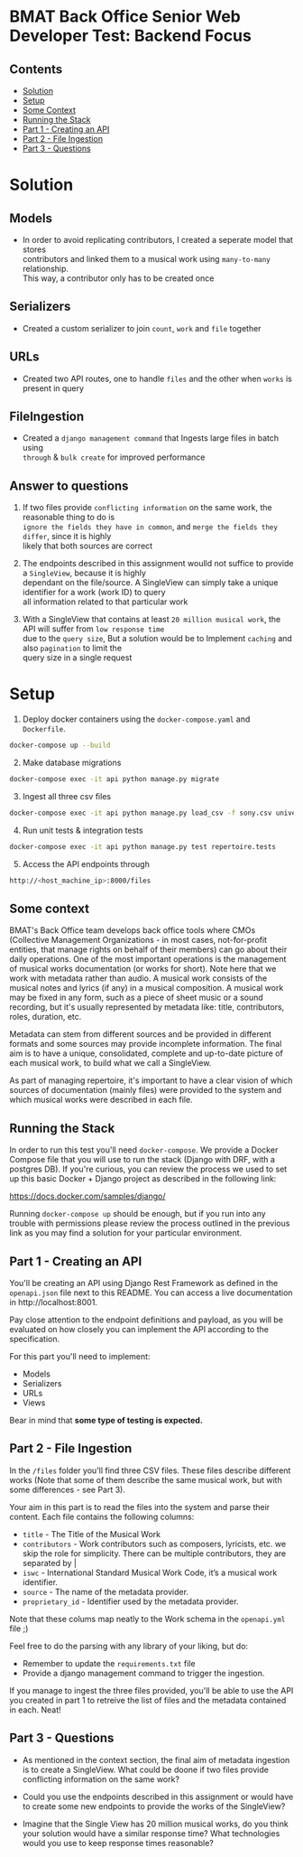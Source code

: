 BMAT Back Office Senior Web Developer Test: Backend Focus
=========================================================

## Contents

* [Solution](#solution)
* [Setup](#setup)
* [Some Context](#some-context)
* [Running the Stack](#running-the-stack)
* [Part 1 - Creating an API](#part-1---creating-an-api)
* [Part 2 - File Ingestion](#part-2---file-ingestion)
* [Part 3 - Questions](#part-3---questions)


# Solution

## Models
- In order to avoid replicating contributors, I created a seperate model that stores <br>
contributors and linked them to a musical work using `many-to-many` relationship. <br>
This way, a contributor only has to be created once

## Serializers
- Created a custom serializer to join `count`, `work` and `file` together

## URLs
- Created two API routes, one to handle `files` and the other when `works` is present in query

## FileIngestion
- Created a `django management command` that Ingests large files in batch using <br>
`through` & `bulk create` for improved performance 
<!-- * SingleView -->

## Answer to questions

1. If two files provide `conflicting information` on the same work, the reasonable thing to do is <br> 
`ignore the fields they have in common`, and `merge the fields they differ`, since it is highly <br>
likely that both sources are correct

2. The endpoints described in this assignment woulld not suffice to provide a `SingleView`, because it is highly <br>
dependant on the file/source. A SingleView can simply take a unique identifier for a work (work ID) to query <br>
all information related to that particular work

3. With a SingleView that contains at least `20 million musical work`, the API will suffer from `low response time`<br>
due to the `query size`, But a solution would be to Implement `caching` and also `pagination` to limit the <br>
query size in a single request


# Setup

1. Deploy docker containers using the `docker-compose.yaml` and `Dockerfile`.
```bash
docker-compose up --build
```

2. Make database migrations
```bash
docker-compose exec -it api python manage.py migrate
```

3. Ingest all three csv files
```bash
docker-compose exec -it api python manage.py load_csv -f sony.csv universal.csv warner.csv
```

4. Run unit tests & integration tests
```bash
docker-compose exec -it api python manage.py test repertoire.tests
```

5. Access the API endpoints through
```bash
http://<host_machine_ip>:8000/files
```


## Some context

BMAT's Back Office team develops back office tools where CMOs (Collective Management Organizations - in most cases, not-for-profit entities, that manage rights on behalf of their members) can go about their daily operations. One of the most important operations is the management of musical works documentation (or works for short). Note here that we work with metadata rather than audio. A musical work consists of the musical notes and lyrics (if any) in a musical composition. A musical work may be fixed in any form, such as
a piece of sheet music or a sound recording, but it's usually represented by metadata like: title, contributors, roles, duration, etc.

Metadata can stem from different sources and be provided in different formats and some sources may provide incomplete information. The final aim is to have a unique, consolidated, complete and up-to-date picture of each musical work, to build what we call a SingleView.

As part of managing repertoire, it's important to have a clear vision of which sources of documentation (mainly files) were provided to the system and which musical works were described in each file.

## Running the Stack

In order to run this test you'll need `docker-compose`. We provide a Docker Compose file that you will use to run the stack (Django with DRF, with a postgres DB). If you're curious, you can review the process we used to set up this basic Docker + Django project as described in the following link:

https://docs.docker.com/samples/django/

Running `docker-compose up` should be enough, but if you run into any trouble with permissions please review the process outlined in the previous link as you may find a solution for your particular environment.

## Part 1 - Creating an API

You'll be creating an API using Django Rest Framework as defined in the `openapi.json` file next to this README. You can access a live documentation in http://localhost:8001.

Pay close attention to the endpoint definitions and payload, as you will be evaluated on how closely you can implement the API according to the specification.

For this part you'll need to implement:
* Models
* Serializers
* URLs
* Views

Bear in mind that **some type of testing is expected.**

## Part 2 - File Ingestion

In the `/files` folder you'll find three CSV files. These files describe different works (Note that some of them describe the same musical work, but with some differences - see Part 3).

Your aim in this part is to read the files into the system and parse their content. Each file contains the following columns:

* `title` - The Title of the Musical Work
* `contributors` - Work contributors such as composers, lyricists, etc. we skip the role for simplicity. There can be multiple contributors, they are separated by |
* `iswc` - International Standard Musical Work Code, it’s a musical work identifier.
* `source` - The name of the metadata provider.
* `proprietary_id` - Identifier used by the metadata provider.

Note that these colums map neatly to the Work schema in the `openapi.yml` file ;)

Feel free to do the parsing with any library of your liking, but do:

* Remember to update the `requirements.txt` file
* Provide a django management command to trigger the ingestion.

If you manage to ingest the three files provided, you'll be able to use the API you created in part 1 to retreive the list of files and the metadata contained in each. Neat!

## Part 3 - Questions

* As mentioned in the context section, the final aim of metadata ingestion is to create a SingleView. What could be doone if two files provide conflicting information on the same work?

* Could you use the endpoints described in this assignment or would have to create some new endpoints to provide the works of the SingleView?

* Imagine that the Single View has 20 million musical works, do you think your solution would have a similar response time? What technologies would you use to keep response times reasonable?
